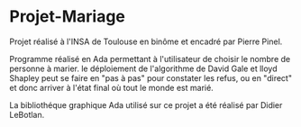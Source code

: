 # Projet-Mariage


Projet réalisé à l'INSA de Toulouse en binôme et encadré par Pierre Pinel.

Programme réalisé en Ada permettant à l'utilisateur de choisir le nombre de personne à marier. 
le déploiement de l'algorithme de David Gale et lloyd Shapley peut se faire en "pas à pas" 
pour constater les refus, ou en "direct" et donc arriver à l'état final où tout le monde est marié.

La bibliothéque graphique Ada utilisé sur ce projet a été réalisé par Didier LeBotlan.
